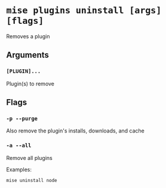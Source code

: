 # `mise plugins uninstall [args] [flags]`

Removes a plugin

## Arguments

### `[PLUGIN]...`

Plugin(s) to remove

## Flags

### `-p --purge`

Also remove the plugin's installs, downloads, and cache

### `-a --all`

Remove all plugins

Examples:

    mise uninstall node
